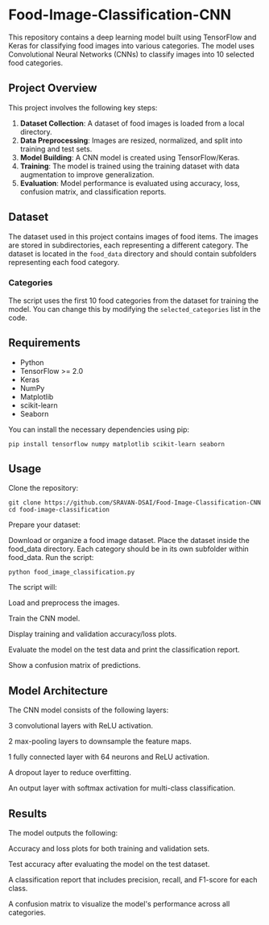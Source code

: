 # Food-Image-Classification-CNN

This repository contains a deep learning model built using TensorFlow and Keras for classifying food images into various categories. The model uses Convolutional Neural Networks (CNNs) to classify images into 10 selected food categories.

## Project Overview

This project involves the following key steps:

1. **Dataset Collection**: A dataset of food images is loaded from a local directory.
2. **Data Preprocessing**: Images are resized, normalized, and split into training and test sets.
3. **Model Building**: A CNN model is created using TensorFlow/Keras.
4. **Training**: The model is trained using the training dataset with data augmentation to improve generalization.
5. **Evaluation**: Model performance is evaluated using accuracy, loss, confusion matrix, and classification reports.

## Dataset

The dataset used in this project contains images of food items. The images are stored in subdirectories, each representing a different category. The dataset is located in the `food_data` directory and should contain subfolders representing each food category.

### Categories

The script uses the first 10 food categories from the dataset for training the model. You can change this by modifying the `selected_categories` list in the code.

## Requirements

- Python
- TensorFlow >= 2.0
- Keras
- NumPy
- Matplotlib
- scikit-learn
- Seaborn

You can install the necessary dependencies using pip:
```
pip install tensorflow numpy matplotlib scikit-learn seaborn
```
## Usage
Clone the repository:
```
git clone https://github.com/SRAVAN-DSAI/Food-Image-Classification-CNN
cd food-image-classification
```
Prepare your dataset:

Download or organize a food image dataset.
Place the dataset inside the food_data directory. Each category should be in its own subfolder within food_data.
Run the script:
```
python food_image_classification.py
```
The script will:

Load and preprocess the images.

Train the CNN model.

Display training and validation accuracy/loss plots.

Evaluate the model on the test data and print the classification report.

Show a confusion matrix of predictions.

## Model Architecture

The CNN model consists of the following layers:

3 convolutional layers with ReLU activation.

2 max-pooling layers to downsample the feature maps.

1 fully connected layer with 64 neurons and ReLU activation.

A dropout layer to reduce overfitting.

An output layer with softmax activation for multi-class classification.

## Results

The model outputs the following:

Accuracy and loss plots for both training and validation sets.

Test accuracy after evaluating the model on the test dataset.

A classification report that includes precision, recall, and F1-score for each class.

A confusion matrix to visualize the model's performance across all categories.
